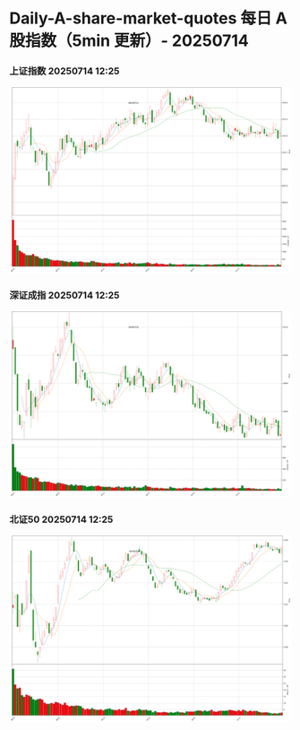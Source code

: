 
# Daily-A-share-market-quotes 每日 A 股指数（5min 更新）- 20250714

### 上证指数 20250714 12:25
![](./fig/2025/7/20250714-sh000001.png)

### 深证成指 20250714 12:25
![](./fig/2025/7/20250714-sz399001.png)

### 北证50 20250714 12:25
![](./fig/2025/7/20250714-bj899050.png)
